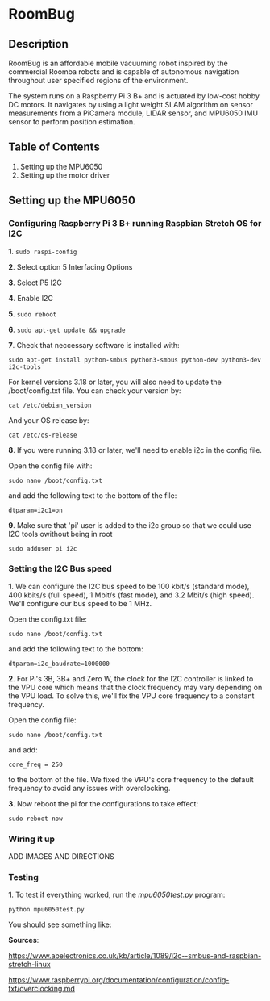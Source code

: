 # RoomBug

## Description

RoomBug is an affordable mobile vacuuming robot inspired by the commercial Roomba robots and is capable of autonomous navigation throughout user specified regions of the environment. 

The system runs on a Raspberry Pi 3 B+ and is actuated by low-cost hobby DC motors. It navigates by using a light weight SLAM algorithm on sensor measurements from a PiCamera module, LIDAR sensor, and MPU6050 IMU sensor to perform position estimation.


## Table of Contents

1. Setting up the MPU6050 
2. Setting up the motor driver 

## Setting up the MPU6050

### Configuring Raspberry Pi 3 B+ running Raspbian Stretch OS for I2C 

**1**. ``` sudo raspi-config ```

**2**. Select option 5 Interfacing Options

**3**. Select P5 I2C

**4**. Enable I2C

**5**. ```sudo reboot```

**6**. ``` sudo apt-get update && upgrade ```

**7**. Check that neccessary software is installed with:

  ```
  sudo apt-get install python-smbus python3-smbus python-dev python3-dev i2c-tools
  ```


For kernel versions 3.18 or later, you will also need to update the /boot/config.txt file.
You can check your version by:

```
cat /etc/debian_version
```

And your OS release by:

```
cat /etc/os-release
```

**8**. If you were running 3.18 or later, we'll need to enable i2c in the config file.

Open the config file with:

```
sudo nano /boot/config.txt
```

and add the following text to the bottom of the file:

```
dtparam=i2c1=on
```
**9**. Make sure that 'pi' user is added to the i2c group so that we could use I2C tools owithout being in root

```
sudo adduser pi i2c
```

### Setting the I2C Bus speed

**1**. We can configure the I2C bus speed to be 100 kbit/s (standard mode), 400 kbits/s (full speed), 1 Mbit/s (fast mode), and 3.2 Mbit/s (high speed). We'll configure our bus speed to be 1 MHz.

Open the config.txt file:
```
sudo nano /boot/config.txt
```

and add the following text to the bottom:

```
dtparam=i2c_baudrate=1000000
```


**2**. For Pi's 3B, 3B+ and Zero W, the clock for the I2C controller is linked to the VPU core which means that the clock frequency may vary depending on the VPU load. To solve this, we'll fix the VPU core frequency to a constant frequency.

Open the config file:

``` 
sudo nano /boot/config.txt
```
and add:

``` 
core_freq = 250
```
to the bottom of the file. We fixed the VPU's core frequency to the default frequency to avoid any issues with overclocking.

**3**. Now reboot the pi for the configurations to take effect:

```
sudo reboot now
```

### Wiring it up

ADD IMAGES AND DIRECTIONS

### Testing

**1**. To test if everything worked, run the *mpu6050test.py* program:

```
python mpu6050test.py
```

You should see something like:

**Sources**:

https://www.abelectronics.co.uk/kb/article/1089/i2c--smbus-and-raspbian-stretch-linux

https://www.raspberrypi.org/documentation/configuration/config-txt/overclocking.md
